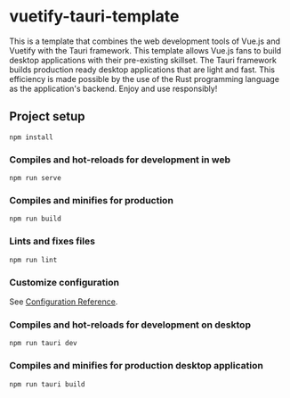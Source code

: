 # vuetify-tauri-template

This is a template that combines the web development tools of Vue.js and Vuetify with the Tauri framework. This template allows Vue.js fans to build desktop applications with their pre-existing skillset. The Tauri framework builds production ready desktop applications that are light and fast. This efficiency is made possible by the use of the Rust programming language as the application's backend. 
Enjoy and use responsibly!

## Project setup
```
npm install
```

### Compiles and hot-reloads for development in web
```
npm run serve
```

### Compiles and minifies for production
```
npm run build
```

### Lints and fixes files
```
npm run lint
```

### Customize configuration
See [Configuration Reference](https://cli.vuejs.org/config/).

### Compiles and hot-reloads for development on desktop
````
npm run tauri dev
````

### Compiles and minifies for production desktop application
````
npm run tauri build
````
